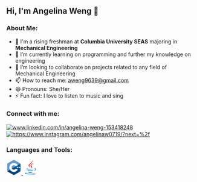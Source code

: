 ## Hi, I'm Angelina Weng 👋

### About Me:
- 🏫 I'm a rising freshman at **Columbia University SEAS** majoring in **Mechanical Engineering**
- 🌱 I’m currently learning on programming and further my knowledge on engineering
- 👯 I’m looking to collaborate on projects related to any field of Mechanical Engineering
- 📫 How to reach me: <aweng9639@gmail.com>
- 😄 Pronouns: She/Her
- ⚡ Fun fact: I love to listen to music and sing

<h3 align="left">Connect with me:</h3>
<p align="left">
<a href="https://linkedin.com/in/www.linkedin.com/in/angelina-weng-153418248" target="blank"><img align="center" src="https://raw.githubusercontent.com/rahuldkjain/github-profile-readme-generator/master/src/images/icons/Social/linked-in-alt.svg" alt="www.linkedin.com/in/angelina-weng-153418248" height="30" width="40" /></a>
<a href="https://instagram.com/https://www.instagram.com/angelinaw0719/?next=%2f" target="blank"><img align="center" src="https://raw.githubusercontent.com/rahuldkjain/github-profile-readme-generator/master/src/images/icons/Social/instagram.svg" alt="https://www.instagram.com/angelinaw0719/?next=%2f" height="30" width="40" /></a>
</p>

<h3 align="left">Languages and Tools:</h3>
<p align="left"> <a href="https://www.w3schools.com/cpp/" target="_blank" rel="noreferrer"> <img src="https://raw.githubusercontent.com/devicons/devicon/master/icons/cplusplus/cplusplus-original.svg" alt="cplusplus" width="40" height="40"/> </a> <a href="https://www.java.com" target="_blank" rel="noreferrer"> <img src="https://raw.githubusercontent.com/devicons/devicon/master/icons/java/java-original.svg" alt="java" width="40" height="40"/> </a> </p>
